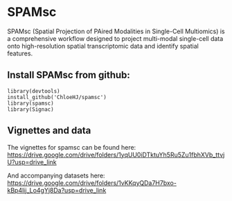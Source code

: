# SPAMsc

SPAMsc (Spatial Projection of PAired Modalities in Single-Cell Multiomics) is a comprehensive workflow designed to project multi-modal single-cell data onto high-resolution spatial transcriptomic data and identify spatial features. 

## Install SPAMsc from github:
```
library(devtools)
install_github('ChloeHJ/spamsc')
library(spamsc)
library(Signac)
```

## Vignettes and data
The vignettes for spamsc can be found here:
https://drive.google.com/drive/folders/1yqUU0iDTktuYh5Ru5Zu1fbhXVb_ttvjU?usp=drive_link

And accompanying datasets here:
https://drive.google.com/drive/folders/1vKKqyQDa7H7bxo-kBp4lij_Lo4gYj8Da?usp=drive_link


